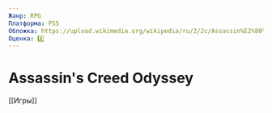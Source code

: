 ```yaml
---
Жанр: RPG
Платформа: PS5
Обложка: https://upload.wikimedia.org/wikipedia/ru/2/2c/Assassin%E2%80%99s_Creed_Odyssey.jpg
Оценка: 4️⃣
---
```


# Assassin's Creed Odyssey

[[Игры]]